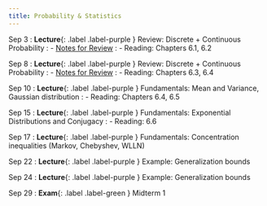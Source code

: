 ```yaml
---
title: Probability & Statistics
---
```


Sep 3
: **Lecture**{: .label .label-purple } Review: Discrete + Continuous Probability
: - [Notes for Review](../assets/posted/lec2+3.pdf)
: - Reading: Chapters 6.1, 6.2

Sep 8
: **Lecture**{: .label .label-purple } Review: Discrete + Continuous Probability
: - [Notes for Review](../assets/posted/lec2+3.pdf)
: - Reading: Chapters 6.3, 6.4

Sep 10
: **Lecture**{: .label .label-purple } Fundamentals: Mean and Variance, Gaussian distribution
: - Reading: Chapters 6.4, 6.5

Sep 15
: **Lecture**{: .label .label-purple } Fundamentals: Exponential Distributions and Conjugacy
: - Reading: 6.6

Sep 17
: **Lecture**{: .label .label-purple } Fundamentals: Concentration inequalities (Markov, Chebyshev, WLLN)

Sep 22
: **Lecture**{: .label .label-purple } Example: Generalization bounds

Sep 24
: **Lecture**{: .label .label-purple } Example: Generalization bounds

Sep 29
: **Exam**{: .label .label-green } Midterm 1
